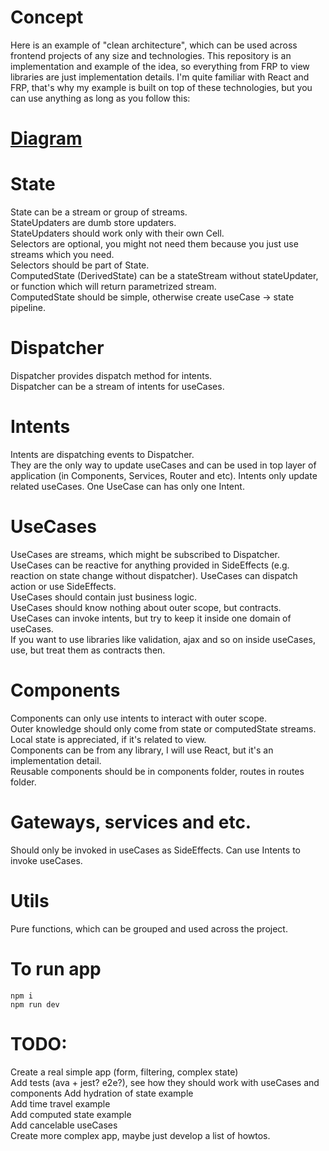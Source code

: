 # Concept
Here is an example of "clean architecture", which can be used across frontend projects of any size and technologies.
This repository is an implementation and example of the idea, so everything from FRP to view libraries are just implementation details.
I'm quite familiar with React and FRP, that's why my example is built on top of these technologies, but you can use anything as long as you follow this:

# [Diagram](https://drive.google.com/file/d/1H87X78EfpOGstN7St-Y4Ytgk-UokJ08M/view?usp=sharing)


# State
State can be a stream or group of streams.   
StateUpdaters are dumb store updaters.  
StateUpdaters should work only with their own Cell.  
Selectors are optional, you might not need them because you just use streams which you need.  
Selectors should be part of State.  
ComputedState (DerivedState) can be a stateStream without stateUpdater, or function which will return parametrized stream.  
ComputedState should be simple, otherwise create useCase -> state pipeline.

# Dispatcher
Dispatcher provides dispatch method for intents.  
Dispatcher can be a stream of intents for useCases.  

# Intents
Intents are dispatching events to Dispatcher.  
They are the only way to update useCases and can be used in top layer of application (in Components, Services, Router and etc).
Intents only update related useCases.
One UseCase can has only one Intent.

# UseCases
UseCases are streams, which might be subscribed to Dispatcher.  
UseCases can be reactive for anything provided in SideEffects (e.g. reaction on state change without dispatcher).
UseCases can dispatch action or use SideEffects.  
UseCases should contain just business logic.  
UseCases should know nothing about outer scope, but contracts.  
UseCases can invoke intents, but try to keep it inside one domain of useCases.  
If you want to use libraries like validation, ajax and so on inside useCases, use, but treat them as contracts then.  


# Components
Components can only use intents to interact with outer scope.  
Outer knowledge should only come from state or computedState streams.  
Local state is appreciated, if it's related to view.  
Components can be from any library, I will use React, but it's an implementation detail.  
Reusable components should be in components folder, routes in routes folder.  

# Gateways, services and etc.
Should only be invoked in useCases as SideEffects.
Can use Intents to invoke useCases.

# Utils
Pure functions, which can be grouped and used across the project.

# To run app
```npm i ```  
```npm run dev```

# TODO:  
Create a real simple app (form, filtering, complex state)  
Add tests (ava + jest? e2e?), see how they should work with useCases and components
Add hydration of state example  
Add time travel example  
Add computed state example  
Add cancelable useCases  
Create more complex app, maybe just develop a list of howtos.  
